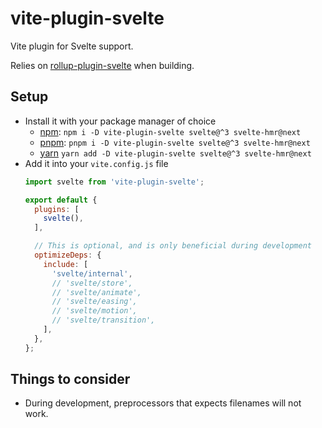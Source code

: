 # vite-plugin-svelte

Vite plugin for Svelte support.

Relies on [rollup-plugin-svelte](https://npm.im/rollup-plugin-svelte) when
building.

## Setup

- Install it with your package manager of choice
  - [npm](https://npmjs.com/get-npm): `npm i -D vite-plugin-svelte svelte@^3 svelte-hmr@next`
  - [pnpm](https://pnpm.js.org/en/installation): `pnpm i -D vite-plugin-svelte svelte@^3 svelte-hmr@next`
  - [yarn](https://classic.yarnpkg.com/en/docs/install/) `yarn add -D vite-plugin-svelte svelte@^3 svelte-hmr@next`
- Add it into your `vite.config.js` file  
  ```js
  import svelte from 'vite-plugin-svelte';

  export default {
    plugins: [
      svelte(),
    ],

    // This is optional, and is only beneficial during development
    optimizeDeps: {
      include: [
        'svelte/internal',
        // 'svelte/store',
        // 'svelte/animate',
        // 'svelte/easing',
        // 'svelte/motion',
        // 'svelte/transition',
      ],
    },
  };
  ```

## Things to consider

- During development, preprocessors that expects filenames will not work.

